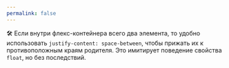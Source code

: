 ```yaml
---
permalink: false
---
```


🛠 Если внутри флекс-контейнера всего два элемента, то удобно использовать `justify-content: space-between`, чтобы прижать их к противоположным краям родителя. Это имитирует поведение свойства `float`, но без последствий.
